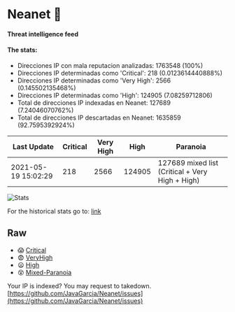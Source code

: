 # Neanet :hocho:
#### Threat intelligence feed
#### The stats:

- Direcciones IP con mala reputacion analizadas: 1763548 (100%)
- Direcciones IP determinadas como 'Critical':  218 (0.0123614440888%)
- Direcciones IP determinadas como 'Very High':  2566 (0.145502135468%)
- Direcciones IP determinadas como 'High':  124905 (7.08259712806)
- Total de direcciones IP indexadas en Neanet:  127689 (7.24046070762%)
- Total de direcciones IP descartadas en Neanet:  1635859 (92.7595392924%)

| Last Update | Critical | Very High | High | Paranoia |
| --- | --- | --- | --- | --- |
| 2021-05-19 15:02:29 | 218 | 2566 | 124905 | 127689 mixed list (Critical + Very High + High)|

![Stats](https://docs.google.com/spreadsheets/d/e/2PACX-1vSnaNMIXVabIpDJjufMlzH7poXnshF3mgd8Is1g9ytUEzVsP5my4Trn8f-xkoLLQ38xpL3HtmUexLo6/pubchart?oid=501124687&format=image)

For the historical stats go to: [link](/stats.csv)
## Raw
- :scream: [Critical](https://raw.githubusercontent.com/JavaGarcia/Neanet/master/blacklists/neanet_critical.txt)
- :fearful: [VeryHigh](https://raw.githubusercontent.com/JavaGarcia/Neanet/master/blacklists/neanet_veryHigh.txtt)
- :frowning: [High](https://raw.githubusercontent.com/JavaGarcia/Neanet/master/blacklists/neanet_high.txt)
- :dizzy_face: [Mixed-Paranoia](https://raw.githubusercontent.com/JavaGarcia/Neanet/master/blacklists/neanet_all.txt)


Your IP is indexed? You may request to takedown. [https://github.com/JavaGarcia/Neanet/issues](https://github.com/JavaGarcia/Neanet/issues)
















































































































































































































































































































































































































































































































































































































































































































































































































































































































































































































































































































































































































































































































































































































































































































































































































































































































































































































































































































































































































































































































































































































































































































































































































































































































































































































































































































































































































































































































































































































































































































































































































































































































































































































































































































































































































































































































































































































































































































































































































































































































































































































































































































































































































































































































































































































































































































































































































































































































































































































































































































































































































































































































































































































































































































































































































































































































































































































































































































































































































































































































































































































































































































































































































































































































































































































































































